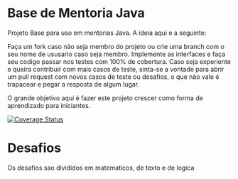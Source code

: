 # Base de Mentoria Java

Projeto Base para uso em mentorias Java. A ideia aqui e a seguinte:

Faça um fork caso não seja membro do projeto ou crie uma branch com o seu nome de ususario caso seja membro. Implemente as interfaces e faça seu codigo passar nos testes com 100% de cobertura. Caso seja experiente e queira contribuir com mais casos de teste, sinta-se a vontade para abrir um pull request com novos casos de teste ou desafios, o que não vale é trapacear e pegar a resposta de algum lugar.

O grande objetivo aqui é fazer este projeto crescer como forma de aprendizado para iniciantes.

[![Coverage Status](https://coveralls.io/repos/github/mentoriajava/javabase/badge.svg?branch=main)](https://coveralls.io/github/mentoriajava/javabase?branch=main)

# Desafios

Os desafios sao divididos em matematicos, de texto e de logica
